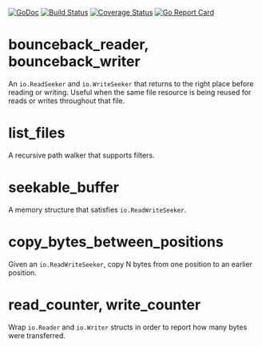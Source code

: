 [![GoDoc](https://godoc.org/github.com/randomingenuity/go-utility/filesystem?status.svg)](https://godoc.org/github.com/randomingenuity/go-utility/filesystem)
[![Build Status](https://travis-ci.org/randomingenuity/go-utility.svg?branch=master)](https://travis-ci.org/randomingenuity/go-utility)
[![Coverage Status](https://coveralls.io/repos/github/randomingenuity/go-utility/badge.svg?branch=master)](https://coveralls.io/github/randomingenuity/go-utility?branch=master)
[![Go Report Card](https://goreportcard.com/badge/github.com/randomingenuity/go-utility)](https://goreportcard.com/report/github.com/randomingenuity/go-utility)

# bounceback_reader, bounceback_writer

An `io.ReadSeeker` and `io.WriteSeeker` that returns to the right place before reading or writing. Useful when the same file resource is being reused for reads or writes throughout that file.

# list_files

A recursive path walker that supports filters.

# seekable_buffer

A memory structure that satisfies `io.ReadWriteSeeker`.

# copy_bytes_between_positions

Given an `io.ReadWriteSeeker`, copy N bytes from one position to an earlier position.

# read_counter, write_counter

Wrap `io.Reader` and `io.Writer` structs in order to report how many bytes were transferred.
